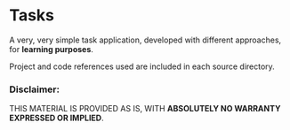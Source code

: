# Tasks

A very, very simple task application, developed with different approaches, for **learning purposes**.


Project and code references used are included in each source directory.


### Disclaimer:

THIS MATERIAL IS PROVIDED AS IS, WITH **ABSOLUTELY NO WARRANTY EXPRESSED OR IMPLIED**.



